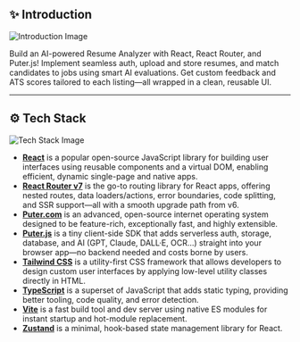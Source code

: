 ## <a name="introduction">✨ Introduction</a>

![Introduction Image](ca9db058-ea6f-407c-a55f-967cb948eb9f.png)

Build an AI-powered Resume Analyzer with React, React Router, and Puter.js! Implement seamless auth, upload and store resumes, and match candidates to jobs using smart AI evaluations. Get custom feedback and ATS scores tailored to each listing—all wrapped in a clean, reusable UI.

---

## <a name="tech-stack">⚙️ Tech Stack</a>

![Tech Stack Image](ca9db058-ea6f-407c-a55f-967cb948eb9f.png)

- **[React](https://react.dev/)** is a popular open-source JavaScript library for building user interfaces using reusable components and a virtual DOM, enabling efficient, dynamic single-page and native apps.
- **[React Router v7](https://reactrouter.com/)** is the go-to routing library for React apps, offering nested routes, data loaders/actions, error boundaries, code splitting, and SSR support—all with a smooth upgrade path from v6.
- **[Puter.com](https://jsm.dev/resumind-puter)** is an advanced, open-source internet operating system designed to be feature-rich, exceptionally fast, and highly extensible.
- **[Puter.js](https://jsm.dev/resumind-puterjs)** is a tiny client-side SDK that adds serverless auth, storage, database, and AI (GPT, Claude, DALL·E, OCR…) straight into your browser app—no backend needed and costs borne by users.
- **[Tailwind CSS](https://tailwindcss.com/)** is a utility-first CSS framework that allows developers to design custom user interfaces by applying low-level utility classes directly in HTML.
- **[TypeScript](https://www.typescriptlang.org/)** is a superset of JavaScript that adds static typing, providing better tooling, code quality, and error detection.
- **[Vite](https://vite.dev/)** is a fast build tool and dev server using native ES modules for instant startup and hot-module replacement.
- **[Zustand](https://github.com/pmndrs/zustand)** is a minimal, hook-based state management library for React.
